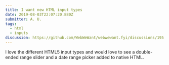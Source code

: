 ```yaml
---
title: I want new HTML input types 
date: 2019-08-03T22:07:20.880Z
submitter: A. U.
tags:
  - html
  - inputs
discussion: https://github.com/WebWeWant/webwewant.fyi/discussions/195
---
```



I love the different HTML5 input types and would love to see a double-ended range slider and a date range picker added to native HTML.
